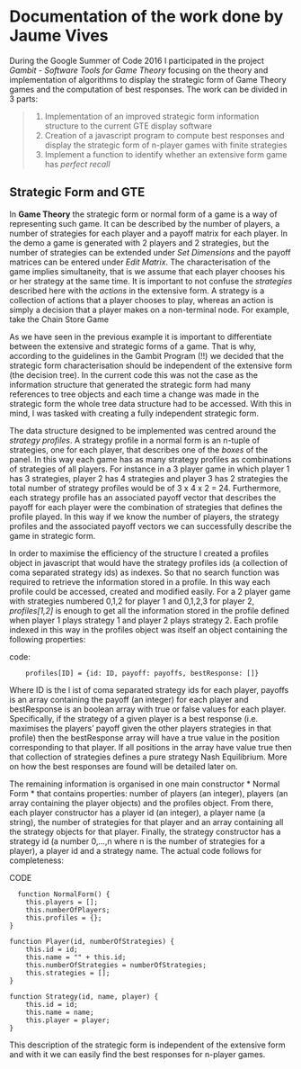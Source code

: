 #  Documentation of the work done by Jaume Vives 

During the Google Summer of Code  2016 I participated in the project *Gambit - Software Tools for Game Theory* focusing on the theory and implementation of algorithms to display the strategic form of Game Theory games and the computation of best responses. The work can be divided in 3 parts: 

> 1. Implementation of an improved strategic form information structure to the current GTE display software
> 2. Creation of a javascript program to compute best responses and display the strategic form of n-player games with finite strategies
> 3. Implement a function to identify whether an extensive form game has *perfect recall*


## Strategic Form and GTE

In **Game Theory** the strategic form or normal form of a game is a way of representing such game. It can be described by the number of players, a number of strategies for each player and a payoff matrix for each player. In the demo a game is generated with 2 players and 2 strategies, but the number of strategies can be extended under *Set Dimensions* and the payoff matrices can be entered under *Edit Matrix*. The characterisation of the game implies simultaneity, that is we assume that each player chooses his or her strategy at the same time. It is important to not confuse the *strategies* described here with the *actions* in the extensive form. A strategy is a collection of actions that a player chooses to play, whereas an action is simply a decision that a player makes on a non-terminal node. For example, take the Chain Store Game 


	
As we have seen in the previous example it is important to differentiate between the extensive and strategic forms of a game. That is why, according to the guidelines in the Gambit Program (!!) we decided that the strategic form characterisation should be independent of the extensive form (the decision tree). In the current code this was not the case as the information structure that generated the strategic form had many references to tree objects and each time a change was made in the strategic form the whole tree data structure had to be accessed. With this in mind, I was tasked with creating a fully independent strategic form.

The data structure designed to be implemented was centred around the *strategy profiles*. A strategy profile in a normal form is an n-tuple of strategies, one for each player, that describes one of the *boxes* of the panel. In this way each game has as many strategy profiles as combinations of strategies of all players. For instance in a 3 player game in which player 1 has 3 strategies, player 2 has 4 strategies and player 3 has 2 strategies the total number of strategy profiles would be of 3 x 4 x 2 = 24. Furthermore, each strategy profile has an associated payoff vector that describes the payoff for each player were the combination of strategies that defines the profile played. In this way if we know the number of players, the strategy profiles and the associated payoff vectors we can successfully describe the game in strategic form. 

In order to maximise the efficiency of the structure I created a profiles object in javascript that would have the strategy profiles ids (a collection of coma separated strategy ids) as indexes. So that no search function was required to retrieve the information stored in a profile. In this way each profile could be accessed, created and modified easily. For a 2 player game with strategies numbered 0,1,2 for player 1 and 0,1,2,3 for player 2, *profiles[1,2]* is enough to get all the information stored in the profile defined when player 1 plays strategy 1 and player 2 plays strategy 2. Each profile indexed in this way in the profiles object was itself an object containing the following properties:

code: 	


		profiles[ID] = {id: ID, payoff: payoffs, bestResponse: []}


Where ID is the l	ist of coma separated strategy ids for each player, payoffs is an array containing the payoff (an integer) for each player and bestResponse is an boolean array with true or false values for each player. Specifically, if the strategy of a given player is a best response (i.e. maximises the players’ payoff given the other players strategies in that profile) then the bestResponse array will have a true value in the position corresponding to that player. If all positions in the array have value true then that collection of strategies defines a pure strategy Nash Equilibrium. More on how the best responses are found will be detailed later on.

The remaining information is organised in one main constructor * Normal Form * that contains properties: number of players (an integer), players (an array containing the player objects) and the profiles object. From there, each player constructor has a player id (an integer), a player name (a string), the number of strategies for that player and an array containing all the strategy objects for that player. Finally, the strategy constructor has a strategy id (a number 0,…,n where n is the number of strategies for a player), a player id and a strategy name. The actual code follows for completeness:

CODE

	  function NormalForm() {
        this.players = [];
        this.numberOfPlayers;
        this.profiles = {}; 
    }

    function Player(id, numberOfStrategies) {
        this.id = id;
        this.name = "" + this.id;
        this.numberOfStrategies = numberOfStrategies;
        this.strategies = [];
    }

    function Strategy(id, name, player) {
        this.id = id; 
        this.name = name; 
        this.player = player;
    }

This description of the strategic form is independent of the extensive form and with it we can easily find the best responses for n-player games.
